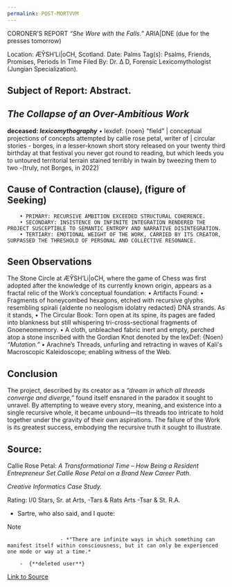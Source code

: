 ```yaml
---
permalink: POST-MORTVVM
---
```


CORONER’S REPORT
*“She Wore with the Falls.”*
ARIA|DNE (due for the presses tomorrow)

Location: ÆŶSH’Li|oCH, Scotland.
Date: Palms
Tag(s): Psalms, Friends, Promises, Periods In Time
Filed By: Dr. Δ D, Forensic Lexicomythologist (Jungian Specialization).

## Subject of Report: Abstract.

## *The Collapse of an Over-Ambitious Work*

**deceased: *lexicomythography***
• lexdef: {noen} "field" | conceptual projections of concepts attempted by callie rose petal, writer of | circular stories - borges, in a lesser-known short story released on your twenty third birthday at that festival you never got round to reading, but which leeds you to untoured territorial terrain stained terribly in twain by tweezing them to two
-(truly, not Borges, in 2022)

## Cause of Contraction (clause), (figure of Seeking)

    	• PRIMARY: RECURSIVE AMBITION EXCEEDED STRUCTURAL COHERENCE.
    	• SECONDARY: INSISTENCE ON INFINITE INTEGRATION RENDERED THE PROJECT SUSCEPTIBLE TO SEMANTIC ENTROPY AND NARRATIVE DISINTEGRATION.
    	• TERTIARY: EMOTIONAL WEIGHT OF THE WORK, CARRIED BY ITS CREATOR, SURPASSED THE THRESHOLD OF PERSONAL AND COLLECTIVE RESONANCE.
    

## Seen Observations

The Stone Circle at ÆŶSH’Li|oCH, where the game of Chess was first adopted after the knowledge of its currently known origin, appears as a fractal relic of the Work’s conceptual foundation:
• Artifacts Found:
• Fragments of honeycombed hexagons, etched with recursive glyphs resembling spirali {aldente no neologism idolatry redacted} DNA strands.
As it stands,
• The Circular Book: Torn open at its spine, its pages are faded into blankness but still whispering tri-cross-sectional fragments of Gnoeneomemory.
• A cloth, unbleached fabric inert and empty, perched atop a stone inscribed with the Gordian Knot denoted by the lexDef: {Noen} *“Mutation.”*
• Arachne’s Threads, unfurling and retracting in waves of Kali's Macroscopic Kaleidoscope; enabling witness of the Web.

## Conclusion

The project, described by its creator as a *“dream in which all threads converge and diverge,”* found itself ensnared in the paradox it sought to unravel. By attempting to weave every story, meaning, and existence into a single recursive whole, it became unbound—its threads too intricate to hold together under the gravity of their own aspirations. The failure of the Work is its greatest success, embodying the recursive truth it sought to illustrate.

## Source:

Callie Rose Petal: *A Transformational Time – How Being a Resident Entrepreneur Set Callie Rose Petal on a Brand New Career Path.*

*Creative Informatics Case Study.*

Rating: I/0 Stars, Sr. at Arts,
-Tars & Rats Arts
-Tsar & St. R.A.

* Sartre, who also said, and I quote:

 > [!NOTE]
 > ````
 > 					- *"There are infinite ways in which something can manifest itself within consciousness, but it can only be experienced one mode or way at a time.*
 > ````

    	-  {**deleted user**}
    

[Link to Source](https://creativeinformatics.org/case-study-article/a-transformational-time-how-being-a-resident-entrepreneur-set-callie-rose-petal-on-a-brand-new-career-path/)

